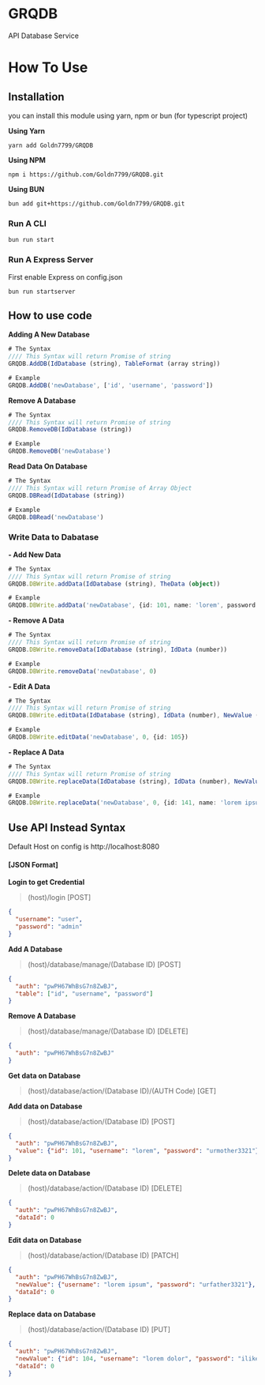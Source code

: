 # GRQDB
API Database Service

# How To Use

## Installation
you can install this module using yarn, npm or bun (for typescript project)

**Using Yarn**
```
yarn add Goldn7799/GRQDB
```
**Using NPM**
```
npm i https://github.com/Goldn7799/GRQDB.git
```
**Using BUN**
```
bun add git+https://github.com/Goldn7799/GRQDB.git
```

### Run A CLI
```
bun run start
```
### Run A Express Server
First enable Express on config.json
```
bun run startserver
```

## How to use code
**Adding A New Database**
```ts
# The Syntax
//// This Syntax will return Promise of string
GRQDB.AddDB(IdDatabase (string), TableFormat (array string))

# Example
GRQDB.AddDB('newDatabase', ['id', 'username', 'password'])
```
**Remove A Database**
```ts
# The Syntax
//// This Syntax will return Promise of string
GRQDB.RemoveDB(IdDatabase (string))

# Example
GRQDB.RemoveDB('newDatabase')
```
**Read Data On Database**
```ts
# The Syntax
//// This Syntax will return Promise of Array Object
GRQDB.DBRead(IdDatabase (string))

# Example
GRQDB.DBRead('newDatabase')
```
### Write Data to Dabatase
**- Add New Data**
```ts
# The Syntax
//// This Syntax will return Promise of string
GRQDB.DBWrite.addData(IdDatabase (string), TheData (object))

# Example
GRQDB.DBWrite.addData('newDatabase', {id: 101, name: 'lorem', password: 'urmother3321'})
```
**- Remove A Data**
```ts
# The Syntax
//// This Syntax will return Promise of string
GRQDB.DBWrite.removeData(IdDatabase (string), IdData (number))

# Example
GRQDB.DBWrite.removeData('newDatabase', 0)
```
**- Edit A Data**
```ts
# The Syntax
//// This Syntax will return Promise of string
GRQDB.DBWrite.editData(IdDatabase (string), IdData (number), NewValue (object))

# Example
GRQDB.DBWrite.editData('newDatabase', 0, {id: 105})
```
**- Replace A Data**
```ts
# The Syntax
//// This Syntax will return Promise of string
GRQDB.DBWrite.replaceData(IdDatabase (string), IdData (number), NewValue (object))

# Example
GRQDB.DBWrite.replaceData('newDatabase', 0, {id: 141, name: 'lorem ipsum', password: 'urfather3321'})
```

## Use API Instead Syntax
Default Host on config is http://localhost:8080
#### [JSON Format]
**Login to get Credential**
> (host)/login [POST]
```json
{
  "username": "user",
  "password": "admin"
}
```

**Add A Database**
> (host)/database/manage/(Database ID) [POST]
```json
{
  "auth": "pwPH67WhBsG7n8ZwBJ",
  "table": ["id", "username", "password"]
}
```

**Remove A Database**
> (host)/database/manage/(Database ID) [DELETE]
```json
{
  "auth": "pwPH67WhBsG7n8ZwBJ"
}
```

**Get data on Database**
> (host)/database/action/(Database ID)/(AUTH Code) [GET]

**Add data on Database**
> (host)/database/action/(Database ID) [POST]
```json
{
  "auth": "pwPH67WhBsG7n8ZwBJ",
  "value": {"id": 101, "username": "lorem", "password": "urmother3321"}
}
```

**Delete data on Database**
> (host)/database/action/(Database ID) [DELETE]
```json
{
  "auth": "pwPH67WhBsG7n8ZwBJ",
  "dataId": 0
}
```

**Edit data on Database**
> (host)/database/action/(Database ID) [PATCH]
```json
{
  "auth": "pwPH67WhBsG7n8ZwBJ",
  "newValue": {"username": "lorem ipsum", "password": "urfather3321"},
  "dataId": 0
}
```

**Replace data on Database**
> (host)/database/action/(Database ID) [PUT]
```json
{
  "auth": "pwPH67WhBsG7n8ZwBJ",
  "newValue": {"id": 104, "username": "lorem dolor", "password": "ilikeurmother3321"},
  "dataId": 0
}
```
